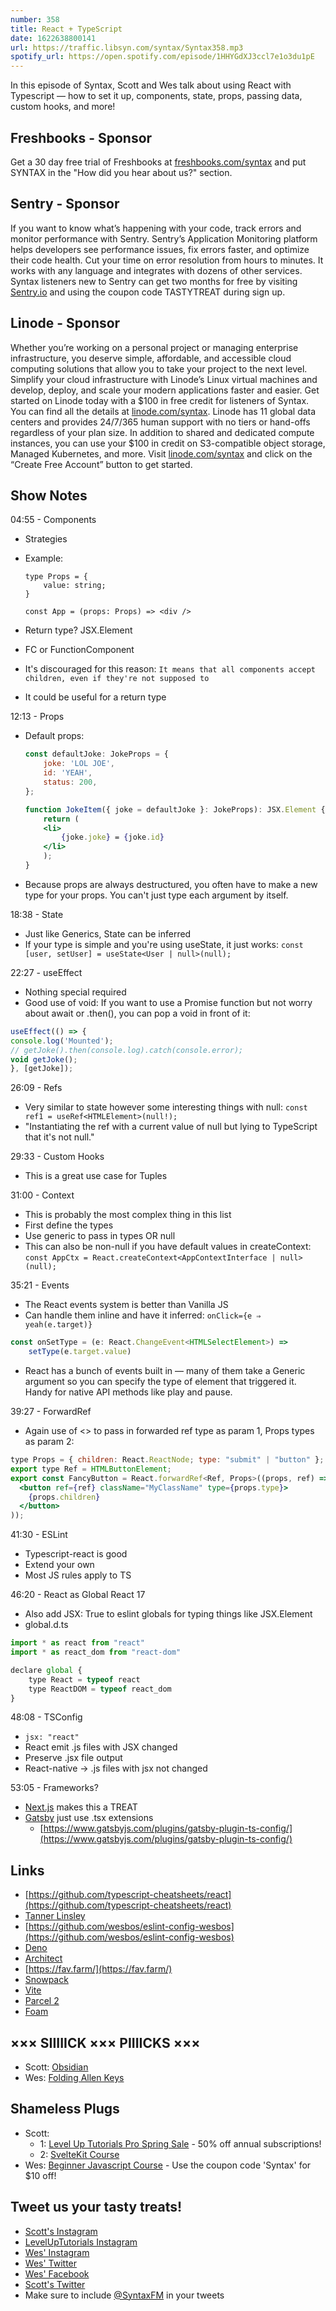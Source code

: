 ```yaml
---
number: 358
title: React + TypeScript
date: 1622638800141
url: https://traffic.libsyn.com/syntax/Syntax358.mp3
spotify_url: https://open.spotify.com/episode/1HHYGdXJ3ccl7e1o3du1pE
---
```


In this episode of Syntax, Scott and Wes talk about using React with Typescript — how to set it up, components, state, props, passing data, custom hooks, and more!

## Freshbooks - Sponsor
Get a 30 day free trial of Freshbooks at [freshbooks.com/syntax](https://freshbooks.com/syntax) and put SYNTAX in the "How did you hear about us?" section.

## Sentry - Sponsor
If you want to know what’s happening with your code, track errors and monitor performance with Sentry. Sentry’s Application Monitoring platform helps developers see performance issues, fix errors faster, and optimize their code health. Cut your time on error resolution from hours to minutes. It works with any language and integrates with dozens of other services. Syntax listeners new to Sentry can get two months for  free by visiting [Sentry.io](https://sentry.io) and using the coupon code TASTYTREAT during sign up.

## Linode - Sponsor
Whether you’re working on a personal project or managing enterprise infrastructure, you deserve simple, affordable, and accessible cloud computing solutions that allow you to take your project to the next level. Simplify your cloud infrastructure with Linode’s Linux virtual machines and develop, deploy, and scale your modern applications faster and easier. Get started on Linode today with a $100 in free credit for listeners of Syntax. You can find all the details at [linode.com/syntax](https://linode.com/syntax). Linode has 11 global data centers and provides 24/7/365 human support with no tiers or hand-offs regardless of your plan size. In addition to shared and dedicated compute instances, you can use your $100 in credit on S3-compatible object storage, Managed Kubernetes, and more. Visit [linode.com/syntax](https://linode.com/syntax) and click on the “Create Free Account” button to get started.

## Show Notes
04:55 - Components
* Strategies
* Example:

  ```tsx
  type Props = {
      value: string;
  }

  const App = (props: Props) => <div />
  ```
   
* Return type? JSX.Element
* FC or FunctionComponent
* It's discouraged for this reason: `It means that all components accept children, even if they're not supposed to`
* It could be useful for a return type

12:13 - Props
* Default props:
  ```jsx
  const defaultJoke: JokeProps = {
      joke: 'LOL JOE',
      id: 'YEAH',
      status: 200,
  };
  
  function JokeItem({ joke = defaultJoke }: JokeProps): JSX.Element {
      return (
      <li>
          {joke.joke} = {joke.id}
      </li>
      );
  }
  ```
* Because props are always destructured, you often have to make a new type for your props. You can't just type each argument by itself.

18:38 - State
* Just like Generics, State can be inferred
* If your type is simple and you're using useState, it just works:
`const [user, setUser] = useState<User | null>(null);`

22:27 - useEffect
* Nothing special required
* Good use of void: If you want to use a Promise function but not worry about await or .then(), you can pop a void in front of it:
```jsx
useEffect(() => {
console.log('Mounted');
// getJoke().then(console.log).catch(console.error);
void getJoke();
}, [getJoke]);
```

26:09 - Refs
* Very similar to state however some interesting things with null:
`const ref1 = useRef<HTMLElement>(null!);`
* "Instantiating the ref with a current value of null but lying to TypeScript that it's not null."

29:33 - Custom Hooks
* This is a great use case for Tuples

31:00 - Context
* This is probably the most complex thing in this list
* First define the types
* Use generic to pass in types OR null
* This can also be non-null if you have default values in createContext:
`const AppCtx = React.createContext<AppContextInterface | null>(null);`

35:21 - Events
* The React events system is better than Vanilla JS
* Can handle them inline and have it inferred: `onClick={e ⇒ yeah(e.target)}`
```jsx
const onSetType = (e: React.ChangeEvent<HTMLSelectElement>) =>
    setType(e.target.value)
```
* React has a bunch of events built in — many of them take a Generic argument so you can specify the type of element that triggered it. Handy for native API methods like play and pause.

39:27 - ForwardRef
* Again use of <> to pass in forwarded ref type as param 1, Props types as param 2:
```jsx
type Props = { children: React.ReactNode; type: "submit" | "button" };
export type Ref = HTMLButtonElement;
export const FancyButton = React.forwardRef<Ref, Props>((props, ref) => (
  <button ref={ref} className="MyClassName" type={props.type}>
    {props.children}
  </button>
));
```

41:30 - ESLint
* Typescript-react is good
* Extend your own
* Most JS rules apply to TS

46:20 - React as Global React 17

- Also add JSX: True to eslint globals for typing things like JSX.Element
- global.d.ts

```jsx
import * as react from "react"
import * as react_dom from "react-dom"

declare global {
    type React = typeof react
    type ReactDOM = typeof react_dom
}
```

48:08 - TSConfig
* `jsx: "react"`
* React emit .js files with JSX changed
* Preserve .jsx file output
* React-native → .js files with jsx not changed

53:05 - Frameworks?
* [Next.js](https://nextjs.org/) makes this a TREAT
* [Gatsby](https://www.gatsbyjs.com/) just use .tsx extensions
  * [https://www.gatsbyjs.com/plugins/gatsby-plugin-ts-config/](https://www.gatsbyjs.com/plugins/gatsby-plugin-ts-config/)

## Links
* [https://github.com/typescript-cheatsheets/react](https://github.com/typescript-cheatsheets/react)
* [Tanner Linsley](https://tannerlinsley.com/)
* [https://github.com/wesbos/eslint-config-wesbos](https://github.com/wesbos/eslint-config-wesbos)
* [Deno](https://deno.land/)
* [Architect](https://arc.codes/)
* [https://fav.farm/](https://fav.farm/)
* [Snowpack](https://www.snowpack.dev/)
* [Vite](https://vitejs.dev/)
* [Parcel 2](https://v2.parceljs.org/)
* [Foam](https://marketplace.visualstudio.com/items?itemName=foam.foam-vscode)

## ××× SIIIIICK ××× PIIIICKS ×××
* Scott: [Obsidian](https://obsidian.md/)
* Wes: [Folding Allen Keys](https://amzn.to/3nHjqKu) 

## Shameless Plugs
* Scott:
  * 1: [Level Up Tutorials Pro Spring Sale](https://www.leveluptutorials.com/pro) - 50% off annual subscriptions!
  * 2: [SvelteKit Course](https://www.leveluptutorials.com/pro)
* Wes: [Beginner Javascript Course](https://beginnerjavascript.com/) - Use the coupon code 'Syntax' for $10 off!

## Tweet us your tasty treats!
* [Scott's Instagram](https://www.instagram.com/stolinski/)
* [LevelUpTutorials Instagram](https://www.instagram.com/LevelUpTutorials/)
* [Wes' Instagram](https://www.instagram.com/wesbos/)
* [Wes' Twitter](https://twitter.com/wesbos)
* [Wes' Facebook](https://www.facebook.com/wesbos.developer)
* [Scott's Twitter](https://twitter.com/stolinski)
* Make sure to include [@SyntaxFM](https://twitter.com/SyntaxFM) in your tweets
